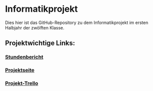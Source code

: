 # Informatikprojekt
Dies hier ist das GitHub-Repository zu dem Informatikprojekt im ersten Halbjahr der zwölften Klasse.

## **Projektwichtige Links:**

### [Stundenbericht](https://github.com/Felixzed/Informatikprojekt/blob/master/Stundenbericht.md)

### [Projektseite](https://github.com/Felixzed/Informatikprojekt/blob/master/Projektseite.md) 

### [Projekt-Trello](https://trello.com/b/FDvxKhjR/informatikprojekt-2020)

